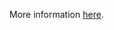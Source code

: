 More information [here](https://docs.prismacloud.io/en/enterprise-edition/policy-reference/azure-policies/azure-kubernetes-cluster-policies/azr-kubernetes-cluster-16).
